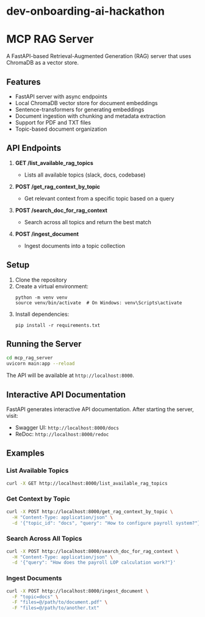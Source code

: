 # dev-onboarding-ai-hackathon

# MCP RAG Server

A FastAPI-based Retrieval-Augmented Generation (RAG) server that uses ChromaDB as a vector store.

## Features

- FastAPI server with async endpoints
- Local ChromaDB vector store for document embeddings
- Sentence-transformers for generating embeddings
- Document ingestion with chunking and metadata extraction
- Support for PDF and TXT files
- Topic-based document organization

## API Endpoints

1. **GET /list_available_rag_topics**
   - Lists all available topics (slack, docs, codebase)

2. **POST /get_rag_context_by_topic**
   - Get relevant context from a specific topic based on a query

3. **POST /search_doc_for_rag_context**
   - Search across all topics and return the best match

4. **POST /ingest_document**
   - Ingest documents into a topic collection

## Setup

1. Clone the repository
2. Create a virtual environment:
   ```
   python -m venv venv
   source venv/bin/activate  # On Windows: venv\Scripts\activate
   ```
3. Install dependencies:
   ```
   pip install -r requirements.txt
   ```

## Running the Server

```bash
cd mcp_rag_server
uvicorn main:app --reload
```

The API will be available at `http://localhost:8000`.

## Interactive API Documentation

FastAPI generates interactive API documentation. After starting the server, visit:

- Swagger UI: `http://localhost:8000/docs`
- ReDoc: `http://localhost:8000/redoc`

## Examples

### List Available Topics

```bash
curl -X GET http://localhost:8000/list_available_rag_topics
```

### Get Context by Topic

```bash
curl -X POST http://localhost:8000/get_rag_context_by_topic \
  -H "Content-Type: application/json" \
  -d '{"topic_id": "docs", "query": "How to configure payroll system?"}'
```

### Search Across All Topics

```bash
curl -X POST http://localhost:8000/search_doc_for_rag_context \
  -H "Content-Type: application/json" \
  -d '{"query": "How does the payroll LOP calculation work?"}'
```

### Ingest Documents

```bash
curl -X POST http://localhost:8000/ingest_document \
  -F "topic=docs" \
  -F "files=@/path/to/document.pdf" \
  -F "files=@/path/to/another.txt"
``` 
